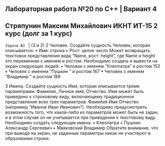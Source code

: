 Лабораторная работа №20 по C++ | Вариант 4
-------------------------------------------------------------------
Стряпунин Максим Михайлович 
ИКНТ ИТ-15 2 курс (долг за 1 курс)
-------------------------------------------------------------------
```Задача №1 ``` | (3 и 2)
2 Человек. Создайте сущность Человек, которая описывается:
• Имя: строка
• Рост: целое число
Может возвращать текстовое представление вида “Name, рост: height”, где Name и
height это переменная с именем и ростом.
Необходимо создать и вывести на экран следующих людей:
• Человек с именем “Клеопатра” и ростом 152
• Человек с именем “Пушкин ” и ростом 167
• Человек с именем “Владимир ” и ростом 189

3 Имена. Создайте сущность Имя, которая описывается тремя параметрами:
Фамилия, Личное имя, Отчество. Имя может быть приведено к строковому виду,
включающему традиционное представление всех трех параметров: Фамилия Имя
Отчество (например “Иванов Иван Иванович”). Необходимо предусмотреть
возможность того, что какой-либо из параметров может быть не задан, и в этом
случае он не учитывается при приведении к текстовому виду.
Необходимо создать следующие имена:
• Клеопатра
• Пушкин Александр Сергеевич
• Маяковский Владимир
Обратите внимание, что при выводе на экран, не заданные параметры никак не
участвуют в образовании строки.